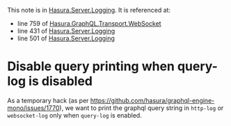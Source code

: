 This note is in [Hasura.Server.Logging](https://github.com/hasura/graphql-engine/blob/master/server/src-lib/Hasura/Server/Logging.hs#L224).
It is referenced at:
  - line 759 of [Hasura.GraphQL.Transport.WebSocket](https://github.com/hasura/graphql-engine/blob/master/server/src-lib/Hasura/GraphQL/Transport/WebSocket.hs#L759)
  - line 431 of [Hasura.Server.Logging](https://github.com/hasura/graphql-engine/blob/master/server/src-lib/Hasura/Server/Logging.hs#L431)
  - line 501 of [Hasura.Server.Logging](https://github.com/hasura/graphql-engine/blob/master/server/src-lib/Hasura/Server/Logging.hs#L501)

# Disable query printing when query-log is disabled

As a temporary hack (as per https://github.com/hasura/graphql-engine-mono/issues/1770),
we want to print the graphql query string in `http-log` or `websocket-log` only
when `query-log` is enabled.

